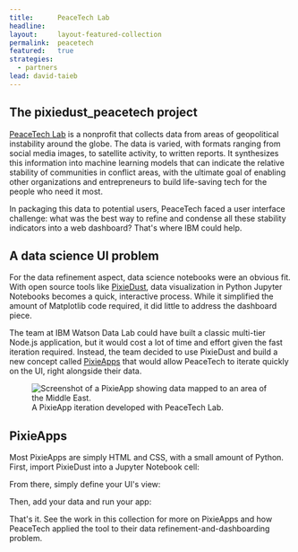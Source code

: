 ```yaml
---
title:      PeaceTech Lab
headline:   
layout:     layout-featured-collection
permalink:  peacetech
featured:   true
strategies: 
  - partners
lead: david-taieb
---
```


## The pixiedust_peacetech project

[PeaceTech Lab](http://www.peacetechlab.org/) is a nonprofit that collects data from areas of geopolitical instability around the globe. The data is varied, with formats ranging from social media images, to satellite activity, to written reports. It synthesizes this information into machine learning models that can indicate the relative stability of communities in conflict areas, with the ultimate goal of enabling other organizations and entrepreneurs to build life-saving tech for the people who need it most.

In packaging this data to potential users, PeaceTech faced a user interface challenge: what was the best way to refine and condense all these stability indicators into a web dashboard? That's where IBM could help.

## A data science UI problem

For the data refinement aspect, data science notebooks were an obvious fit. With open source tools like [PixieDust](/pixiedust-for-jupyter), data visualization in Python Jupyter Notebooks becomes a quick, interactive process. While it simplified the amount of Matplotlib code required, it did little to address the dashboard piece.

The team at IBM Watson Data Lab could have built a classic multi-tier Node.js application, but it would cost a lot of time and effort given the fast iteration required. Instead, the team decided to use PixieDust and build a new concept called [PixieApps](https://ibm-watson-data-lab.github.io/pixiedust/pixieapps.html) that would allow PeaceTech to iterate quickly on the UI, right alongside their data.

<figure>
  <img src="{{site.url}}/img/peacetech-map.png" alt="Screenshot of a PixieApp showing data mapped to an area of the Middle East."/>
  <figcaption>A PixieApp iteration developed with PeaceTech Lab.</figcaption>
</figure>

## PixieApps

Most PixieApps are simply HTML and CSS, with a small amount of Python. First, import PixieDust into a Jupyter Notebook cell:

<script src="https://gist.github.com/mikebroberg/d17facd419641f4c03974267bc7a23c2.js"></script>

From there, simply define your UI's view:

<script src="https://gist.github.com/mikebroberg/907410e2500f182d3f698921b1954958.js"></script>

Then, add your data and run your app:

<script src="https://gist.github.com/mikebroberg/013cd80bd52c950e576a0957bf7dae4f.js"></script>

That's it. See the work in this collection for more on PixieApps and how PeaceTech applied the tool to their data refinement-and-dashboarding problem.